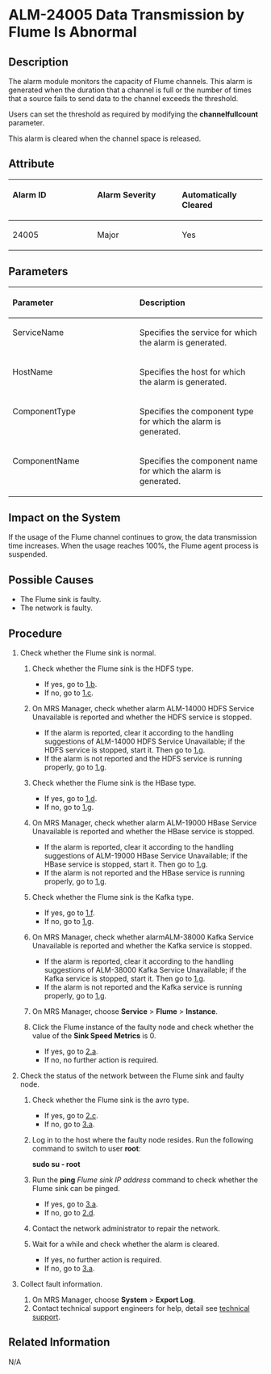 # ALM-24005 Data Transmission by Flume Is Abnormal<a name="EN-US_TOPIC_0125375498"></a>

## Description<a name="sa924c77a6c754720bd983b4a1c602436"></a>

The alarm module monitors the capacity of Flume channels. This alarm is generated when the duration that a channel is full or the number of times that a source fails to send data to the channel exceeds the threshold.

Users can set the threshold as required by modifying the  **channelfullcount**  parameter.

This alarm is cleared when the channel space is released.

## Attribute<a name="s17042fec9cd3462ebde11b7754b70466"></a>

<a name="t327f51589b8b48979303e96e02f536ca"></a>
<table><thead align="left"><tr id="r9c002133f3fe4ca0b9ded73415ffc4b6"><th class="cellrowborder" valign="top" width="33.33333333333333%" id="mcps1.1.4.1.1"><p id="a42d5a157bc924bd4b87bb6bad5c9d052"><a name="a42d5a157bc924bd4b87bb6bad5c9d052"></a><a name="a42d5a157bc924bd4b87bb6bad5c9d052"></a><strong id="a94eb0521aab64a57b4c0e711b8e90a5a"><a name="a94eb0521aab64a57b4c0e711b8e90a5a"></a><a name="a94eb0521aab64a57b4c0e711b8e90a5a"></a>Alarm ID</strong></p>
</th>
<th class="cellrowborder" valign="top" width="33.33333333333333%" id="mcps1.1.4.1.2"><p id="a79afc991abf84975a111bf426f016935"><a name="a79afc991abf84975a111bf426f016935"></a><a name="a79afc991abf84975a111bf426f016935"></a><strong id="aa1cd744921fd4dec8192ee52d3fcb3d4"><a name="aa1cd744921fd4dec8192ee52d3fcb3d4"></a><a name="aa1cd744921fd4dec8192ee52d3fcb3d4"></a>Alarm Severity</strong></p>
</th>
<th class="cellrowborder" valign="top" width="33.33333333333333%" id="mcps1.1.4.1.3"><p id="aa684215dcf934b009a52933c11d12f37"><a name="aa684215dcf934b009a52933c11d12f37"></a><a name="aa684215dcf934b009a52933c11d12f37"></a><strong id="abaf40e5d41e2475e89a90566084a8768"><a name="abaf40e5d41e2475e89a90566084a8768"></a><a name="abaf40e5d41e2475e89a90566084a8768"></a>Automatically Cleared</strong></p>
</th>
</tr>
</thead>
<tbody><tr id="ra3d0ea5611954e988a9e89c151aa3012"><td class="cellrowborder" valign="top" width="33.33333333333333%" headers="mcps1.1.4.1.1 "><p id="a73538f346ef0426e9a0f54c1ffe79394"><a name="a73538f346ef0426e9a0f54c1ffe79394"></a><a name="a73538f346ef0426e9a0f54c1ffe79394"></a>24005</p>
</td>
<td class="cellrowborder" valign="top" width="33.33333333333333%" headers="mcps1.1.4.1.2 "><p id="a76d9bc9557264b4ca7fe393a893e6e62"><a name="a76d9bc9557264b4ca7fe393a893e6e62"></a><a name="a76d9bc9557264b4ca7fe393a893e6e62"></a>Major</p>
</td>
<td class="cellrowborder" valign="top" width="33.33333333333333%" headers="mcps1.1.4.1.3 "><p id="a0c8a2bbabfc7430c9903a0a5e912ff5f"><a name="a0c8a2bbabfc7430c9903a0a5e912ff5f"></a><a name="a0c8a2bbabfc7430c9903a0a5e912ff5f"></a>Yes</p>
</td>
</tr>
</tbody>
</table>

## Parameters<a name="s63b0b7620fe047c69e0b92442b1db2cd"></a>

<a name="t9fd0a555813448489155204854db5e3a"></a>
<table><thead align="left"><tr id="rf43cf0d863fb4ee2af9c7e454f9b057d"><th class="cellrowborder" valign="top" width="50%" id="mcps1.1.3.1.1"><p id="a9e72ae4c5c7b431a8cf56102d33a20b3"><a name="a9e72ae4c5c7b431a8cf56102d33a20b3"></a><a name="a9e72ae4c5c7b431a8cf56102d33a20b3"></a><strong id="adc75e1faa6554903ad1bc4d63fb4cdea"><a name="adc75e1faa6554903ad1bc4d63fb4cdea"></a><a name="adc75e1faa6554903ad1bc4d63fb4cdea"></a>Parameter</strong></p>
</th>
<th class="cellrowborder" valign="top" width="50%" id="mcps1.1.3.1.2"><p id="afc54c398691b4ac88a3244637448ad02"><a name="afc54c398691b4ac88a3244637448ad02"></a><a name="afc54c398691b4ac88a3244637448ad02"></a><strong id="a1b984b53728f442198fcbf446e7f3785"><a name="a1b984b53728f442198fcbf446e7f3785"></a><a name="a1b984b53728f442198fcbf446e7f3785"></a>Description</strong></p>
</th>
</tr>
</thead>
<tbody><tr id="r85a1073f49bc42a8a05bf9bd785ace7c"><td class="cellrowborder" valign="top" width="50%" headers="mcps1.1.3.1.1 "><p id="a98e6f5bab40e4cfda1e020c50badc35d"><a name="a98e6f5bab40e4cfda1e020c50badc35d"></a><a name="a98e6f5bab40e4cfda1e020c50badc35d"></a>ServiceName</p>
</td>
<td class="cellrowborder" valign="top" width="50%" headers="mcps1.1.3.1.2 "><p id="a5701b5334f3a43d6bf1b6addb93e76a8"><a name="a5701b5334f3a43d6bf1b6addb93e76a8"></a><a name="a5701b5334f3a43d6bf1b6addb93e76a8"></a>Specifies the service for which the alarm is generated.</p>
</td>
</tr>
<tr id="r9ac5d06fc7a04a5882fa3d71eedd7b88"><td class="cellrowborder" valign="top" width="50%" headers="mcps1.1.3.1.1 "><p id="a3e9edc5aa7884f66b9d09b407505df4d"><a name="a3e9edc5aa7884f66b9d09b407505df4d"></a><a name="a3e9edc5aa7884f66b9d09b407505df4d"></a>HostName</p>
</td>
<td class="cellrowborder" valign="top" width="50%" headers="mcps1.1.3.1.2 "><p id="a50050912cec74250915889a0f8a846a0"><a name="a50050912cec74250915889a0f8a846a0"></a><a name="a50050912cec74250915889a0f8a846a0"></a>Specifies the host for which the alarm is generated.</p>
</td>
</tr>
<tr id="r844458e7f40c4eb5a97de961df024bbd"><td class="cellrowborder" valign="top" width="50%" headers="mcps1.1.3.1.1 "><p id="a55c832143ab843ebba1395dc95184d8b"><a name="a55c832143ab843ebba1395dc95184d8b"></a><a name="a55c832143ab843ebba1395dc95184d8b"></a>ComponentType</p>
</td>
<td class="cellrowborder" valign="top" width="50%" headers="mcps1.1.3.1.2 "><p id="a44a2e3b7c7f94633a758ab6bc9ee26ae"><a name="a44a2e3b7c7f94633a758ab6bc9ee26ae"></a><a name="a44a2e3b7c7f94633a758ab6bc9ee26ae"></a>Specifies the component type for which the alarm is generated.</p>
</td>
</tr>
<tr id="ree5b87d5e38c46728aa90b910f1e9215"><td class="cellrowborder" valign="top" width="50%" headers="mcps1.1.3.1.1 "><p id="a1e3a5a07b598457bb36bf146d708c3b7"><a name="a1e3a5a07b598457bb36bf146d708c3b7"></a><a name="a1e3a5a07b598457bb36bf146d708c3b7"></a>ComponentName</p>
</td>
<td class="cellrowborder" valign="top" width="50%" headers="mcps1.1.3.1.2 "><p id="a78e0055ab48948b4807cbf9af6db3883"><a name="a78e0055ab48948b4807cbf9af6db3883"></a><a name="a78e0055ab48948b4807cbf9af6db3883"></a>Specifies the component name for which the alarm is generated.</p>
</td>
</tr>
</tbody>
</table>

## Impact on the System<a name="sf7e57923ab1b4fff971e1bf216abaa58"></a>

If the usage of the Flume channel continues to grow, the data transmission time increases. When the usage reaches 100%, the Flume agent process is suspended.

## Possible Causes<a name="s08dd3188c73e4fc5820a2ccbbb1e1304"></a>

-   The Flume sink is faulty.
-   The network is faulty.

## Procedure<a name="s7c87a920e8524443b8d55c17f33a5c0d"></a>

1.  Check whether the Flume sink is normal.
    1.  Check whether the Flume sink is the HDFS type.
        -   If yes, go to  [1.b](#l76b9a08043c046ef800538e90ed61e9a).
        -   If no, go to  [1.c](#l74d734b35d234813a09fe04546618064).

    2.  <a name="l76b9a08043c046ef800538e90ed61e9a"></a>On MRS Manager, check whether alarm ALM-14000 HDFS Service Unavailable is reported and whether the HDFS service is stopped.
        -   If the alarm is reported, clear it according to the handling suggestions of ALM-14000 HDFS Service Unavailable; if the HDFS service is stopped, start it. Then go to  [1.g](#l8b76fe1bbc1f40bf8cb64d7d1996866f).
        -   If the alarm is not reported and the HDFS service is running properly, go to  [1.g](#l8b76fe1bbc1f40bf8cb64d7d1996866f).

    3.  <a name="l74d734b35d234813a09fe04546618064"></a>Check whether the Flume sink is the HBase type.
        -   If yes, go to  [1.d](#l15f0135409854225bf17204b6e042dfc).
        -   If no, go to  [1.g](#l8b76fe1bbc1f40bf8cb64d7d1996866f).

    4.  <a name="l15f0135409854225bf17204b6e042dfc"></a>On MRS Manager, check whether alarm ALM-19000 HBase Service Unavailable is reported and whether the HBase service is stopped.
        -   If the alarm is reported, clear it according to the handling suggestions of ALM-19000 HBase Service Unavailable; if the HBase service is stopped, start it. Then go to  [1.g](#l8b76fe1bbc1f40bf8cb64d7d1996866f).
        -   If the alarm is not reported and the HBase service is running properly, go to  [1.g](#l8b76fe1bbc1f40bf8cb64d7d1996866f).

    5.  Check whether the Flume sink is the Kafka type.
        -   If yes, go to  [1.f](#lfd9b68b40cd249a3a587664869efdbfa).
        -   If no, go to  [1.g](#l8b76fe1bbc1f40bf8cb64d7d1996866f).

    6.  <a name="lfd9b68b40cd249a3a587664869efdbfa"></a>On MRS Manager, check whether alarmALM-38000 Kafka Service Unavailable is reported and whether the Kafka service is stopped.
        -   If the alarm is reported, clear it according to the handling suggestions of ALM-38000 Kafka Service Unavailable; if the Kafka service is stopped, start it. Then go to  [1.g](#l8b76fe1bbc1f40bf8cb64d7d1996866f).
        -   If the alarm is not reported and the Kafka service is running properly, go to  [1.g](#l8b76fe1bbc1f40bf8cb64d7d1996866f).

    7.  <a name="l8b76fe1bbc1f40bf8cb64d7d1996866f"></a>On MRS Manager, choose  **Service**  \>  **Flume**  \>  **Instance**.
    8.  Click the Flume instance of the faulty node and check whether the value of the  **Sink Speed Metrics**  is 0.
        -   If yes, go to  [2.a](#l954d20e3b27b4706b3cadfde3a84e4bb).
        -   If no, no further action is required.

2.  Check the status of the network between the Flume sink and faulty node.
    1.  <a name="l954d20e3b27b4706b3cadfde3a84e4bb"></a>Check whether the Flume sink is the avro type.
        -   If yes, go to  [2.c](#l9eb7b59e9cce4e29b3239caaba3c583c).
        -   If no, go to  [3.a](#l3872a25c900442d78c15cb10ac30b3dc).

    2.  Log in to the host where the faulty node resides. Run the following command to switch to user  **root**:

        **sudo su - root**

    3.  <a name="l9eb7b59e9cce4e29b3239caaba3c583c"></a>Run the  **ping** _Flume sink IP address_  command to check whether the Flume sink can be pinged.
        -   If yes, go to  [3.a](#l3872a25c900442d78c15cb10ac30b3dc).
        -   If no, go to  [2.d](#l2b536f6ada734d4ab2c4d00bb4e0e662).

    4.  <a name="l2b536f6ada734d4ab2c4d00bb4e0e662"></a>Contact the network administrator to repair the network.
    5.  Wait for a while and check whether the alarm is cleared.
        -   If yes, no further action is required.
        -   If no, go to  [3.a](#l3872a25c900442d78c15cb10ac30b3dc).

3.  Collect fault information.
    1.  <a name="l3872a25c900442d78c15cb10ac30b3dc"></a>On MRS Manager, choose  **System**  \>  **Export Log**.
    2.  Contact technical support engineers for help, detail see  [technical support](https://docs.otc.t-systems.com/en-us/public/learnmore.html).


## Related Information<a name="sc26e0a8003e242d1b659d255122ab5a3"></a>

N/A

